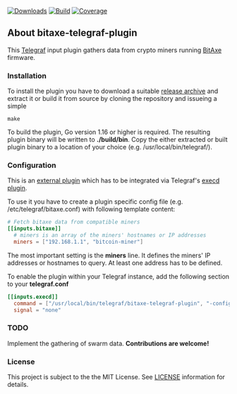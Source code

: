[![Downloads](https://img.shields.io/github/downloads/mendelgusmao/bitaxe-telegraf-plugin/total.svg)](https://github.com/mendelgusmao/bitaxe-telegraf-plugin/releases)
[![Build](https://github.com/mendelgusmao/bitaxe-telegraf-plugin/actions/workflows/build.yml/badge.svg)](https://github.com/mendelgusmao/bitaxe-telegraf-plugin/actions/workflows/build.yml)
[![Coverage](https://sonarcloud.io/api/project_badges/measure?project=mendelgusmao_bitaxe-telegraf-plugin&metric=coverage)](https://sonarcloud.io/summary/new_code?id=mendelgusmao_bitaxe-telegraf-plugin)

## About bitaxe-telegraf-plugin
This [Telegraf](https://github.com/influxdata/telegraf) input plugin gathers data from crypto miners running [BitAxe](https://bitaxe.org/) firmware.

### Installation
To install the plugin you have to download a suitable [release archive](https://github.com/mendelgusmao/bitaxe-telegraf-plugin/releases) and extract it or build it from source by cloning the repository and issueing a simple
```
make
```
To build the plugin, Go version 1.16 or higher is required. The resulting plugin binary will be written to **./build/bin**.
Copy the either extracted or built plugin binary to a location of your choice (e.g. /usr/local/bin/telegraf/).

### Configuration
This is an [external plugin](https://github.com/influxdata/telegraf/blob/master/docs/EXTERNAL_PLUGINS.md) which has to be integrated via Telegraf's [execd plugin](https://github.com/influxdata/telegraf/tree/master/plugins/inputs/execd).

To use it you have to create a plugin specific config file (e.g. /etc/telegraf/bitaxe.conf) with following template content:

```toml
# Fetch bitaxe data from compatible miners
[[inputs.bitaxe]]
  # miners is an array of the miners' hostnames or IP addresses 
  miners = ["192.168.1.1", "bitcoin-miner"]
```
The most important setting is the **miners** line. It defines the miners' IP addresses or hostnames to query. At least one address has to be defined.

To enable the plugin within your Telegraf instance, add the following section to your **telegraf.conf**
```toml
[[inputs.execd]]
  command = ["/usr/local/bin/telegraf/bitaxe-telegraf-plugin", "-config", "/etc/telegraf/bitaxe.conf", "-poll_interval", "60s"]
  signal = "none"
```

### TODO
Implement the gathering of swarm data. **Contributions are welcome!**

### License
This project is subject to the the MIT License.
See [LICENSE](./LICENSE) information for details.

